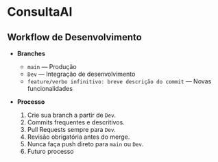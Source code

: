 # ConsultaAI

## Workflow de Desenvolvimento

- **Branches**
  - `main` — Produção
  - `Dev` — Integração de desenvolvimento
  - `feature/verbo infinitivo: breve descrição do commit` — Novas funcionalidades

- **Processo**
  1. Crie sua branch a partir de `Dev`.
  2. Commits frequentes e descritivos.
  3. Pull Requests sempre para `Dev`.
  4. Revisão obrigatória antes do merge.
  5. Nunca faça push direto para `main` ou `Dev`.
  6. Futuro processo
